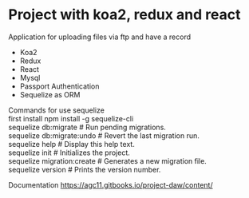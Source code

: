 
# Project with koa2, redux and react

Application for uploading files via ftp and have a record

* Koa2
* Redux
* React
* Mysql
* Passport Authentication
* Sequelize as ORM


Commands for use sequelize  
first install npm install -g sequelize-cli  
sequelize db:migrate        # Run pending migrations.  
sequelize db:migrate:undo   # Revert the last migration run.  
sequelize help              # Display this help text.  
sequelize init              # Initializes the project.  
sequelize migration:create  # Generates a new migration file.  
sequelize version           # Prints the version number.  

Documentation https://agc11.gitbooks.io/project-daw/content/
